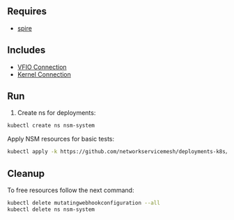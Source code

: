 ## Requires

- [spire](../spire)

## Includes

- [VFIO Connection](../use-cases/Vfio2Noop)
- [Kernel Connection](../use-cases/SriovKernel2Noop)

## Run

1. Create ns for deployments:
```bash
kubectl create ns nsm-system
```

Apply NSM resources for basic tests:
```bash
kubectl apply -k https://github.com/networkservicemesh/deployments-k8s/examples/sriov?ref=dc575e7cfa955ec8f5928720d594b482cbba8405
```

## Cleanup

To free resources follow the next command:
```bash
kubectl delete mutatingwebhookconfiguration --all
kubectl delete ns nsm-system
```
